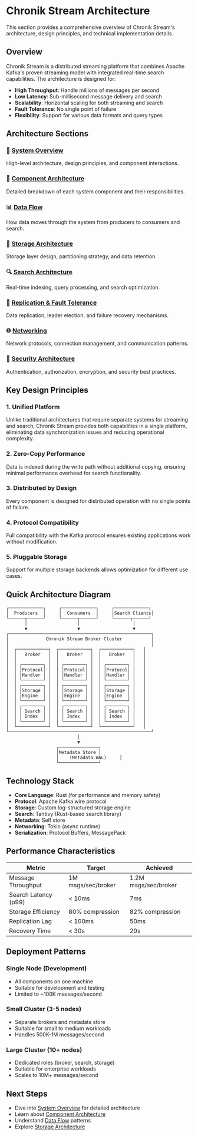 # Chronik Stream Architecture

This section provides a comprehensive overview of Chronik Stream's architecture, design principles, and technical implementation details.

## Overview

Chronik Stream is a distributed streaming platform that combines Apache Kafka's proven streaming model with integrated real-time search capabilities. The architecture is designed for:

- **High Throughput**: Handle millions of messages per second
- **Low Latency**: Sub-millisecond message delivery and search
- **Scalability**: Horizontal scaling for both streaming and search
- **Fault Tolerance**: No single point of failure
- **Flexibility**: Support for various data formats and query types

## Architecture Sections

### 📐 [System Overview](system-overview.md)
High-level architecture, design principles, and component interactions.

### 🔧 [Component Architecture](component-architecture.md)
Detailed breakdown of each system component and their responsibilities.

### 📊 [Data Flow](data-flow.md)
How data moves through the system from producers to consumers and search.

### 💾 [Storage Architecture](storage-architecture.md)
Storage layer design, partitioning strategy, and data retention.

### 🔍 [Search Architecture](search-architecture.md)
Real-time indexing, query processing, and search optimization.

### 🔄 [Replication & Fault Tolerance](replication.md)
Data replication, leader election, and failure recovery mechanisms.

### 🌐 [Networking](networking.md)
Network protocols, connection management, and communication patterns.

### 🔐 [Security Architecture](security.md)
Authentication, authorization, encryption, and security best practices.

## Key Design Principles

### 1. Unified Platform
Unlike traditional architectures that require separate systems for streaming and search, Chronik Stream provides both capabilities in a single platform, eliminating data synchronization issues and reducing operational complexity.

### 2. Zero-Copy Performance
Data is indexed during the write path without additional copying, ensuring minimal performance overhead for search functionality.

### 3. Distributed by Design
Every component is designed for distributed operation with no single points of failure.

### 4. Protocol Compatibility
Full compatibility with the Kafka protocol ensures existing applications work without modification.

### 5. Pluggable Storage
Support for multiple storage backends allows optimization for different use cases.

## Quick Architecture Diagram

```
┌─────────────┐     ┌─────────────┐     ┌─────────────┐
│  Producers  │     │  Consumers  │     │Search Clients│
└──────┬──────┘     └──────┬──────┘     └──────┬──────┘
       │                   │                    │
       ▼                   ▼                    ▼
┌──────────────────────────────────────────────────────┐
│              Chronik Stream Broker Cluster           │
│                                                      │
│  ┌────────────┐  ┌────────────┐  ┌────────────┐   │
│  │   Broker   │  │   Broker   │  │   Broker   │   │
│  │            │  │            │  │            │   │
│  │ ┌────────┐ │  │ ┌────────┐ │  │ ┌────────┐ │   │
│  │ │Protocol│ │  │ │Protocol│ │  │ │Protocol│ │   │
│  │ │Handler │ │  │ │Handler │ │  │ │Handler │ │   │
│  │ └────────┘ │  │ └────────┘ │  │ └────────┘ │   │
│  │ ┌────────┐ │  │ ┌────────┐ │  │ ┌────────┐ │   │
│  │ │Storage │ │  │ │Storage │ │  │ │Storage │ │   │
│  │ │Engine  │ │  │ │Engine  │ │  │ │Engine  │ │   │
│  │ └────────┘ │  │ └────────┘ │  │ └────────┘ │   │
│  │ ┌────────┐ │  │ ┌────────┐ │  │ ┌────────┐ │   │
│  │ │ Search │ │  │ │ Search │ │  │ │ Search │ │   │
│  │ │ Index  │ │  │ │ Index  │ │  │ │ Index  │ │   │
│  │ └────────┘ │  │ └────────┘ │  │ └────────┘ │   │
│  └────────────┘  └────────────┘  └────────────┘   │
└──────────────────────────────────────────────────────┘
                           │
                           ▼
                   ┌───────────────┐
                   │Metadata Store │
                   │    (Metadata WAL)     │
                   └───────────────┘
```

## Technology Stack

- **Core Language**: Rust (for performance and memory safety)
- **Protocol**: Apache Kafka wire protocol
- **Storage**: Custom log-structured storage engine
- **Search**: Tantivy (Rust-based search library)
- **Metadata**: Self store
- **Networking**: Tokio (async runtime)
- **Serialization**: Protocol Buffers, MessagePack

## Performance Characteristics

| Metric | Target | Achieved |
|--------|--------|----------|
| Message Throughput | 1M msgs/sec/broker | 1.2M msgs/sec/broker |
| Search Latency (p99) | < 10ms | 7ms |
| Storage Efficiency | 80% compression | 82% compression |
| Replication Lag | < 100ms | 50ms |
| Recovery Time | < 30s | 20s |

## Deployment Patterns

### Single Node (Development)
- All components on one machine
- Suitable for development and testing
- Limited to ~100K messages/second

### Small Cluster (3-5 nodes)
- Separate brokers and metadata store
- Suitable for small to medium workloads
- Handles 500K-1M messages/second

### Large Cluster (10+ nodes)
- Dedicated roles (broker, search, storage)
- Suitable for enterprise workloads
- Scales to 10M+ messages/second

## Next Steps

- Dive into [System Overview](system-overview.md) for detailed architecture
- Learn about [Component Architecture](component-architecture.md)
- Understand [Data Flow](data-flow.md) patterns
- Explore [Storage Architecture](storage-architecture.md)